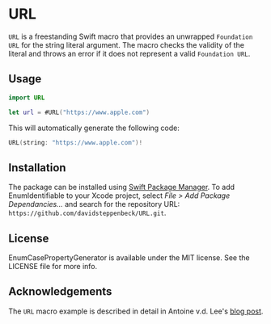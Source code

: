 # URL

`URL` is a freestanding Swift macro that provides an unwrapped `Foundation URL` for the string literal argument.
The macro checks the validity of the literal and throws an error if it does not represent a valid `Foundation URL`.

## Usage

```swift
import URL

let url = #URL("https://www.apple.com")
```

This will automatically generate the following code:

```swift
URL(string: "https://www.apple.com")!
```

## Installation

The package can be installed using [Swift Package Manager](https://swift.org/package-manager/). To add EnumIdentifiable to your Xcode project, select *File > Add Package Dependancies...* and search for the repository URL: `https://github.com/davidsteppenbeck/URL.git`.

## License

EnumCasePropertyGenerator is available under the MIT license. See the LICENSE file for more info.

## Acknowledgements

The `URL` macro example is described in detail in Antoine v.d. Lee's [blog post](https://www.avanderlee.com/swift/macros).

